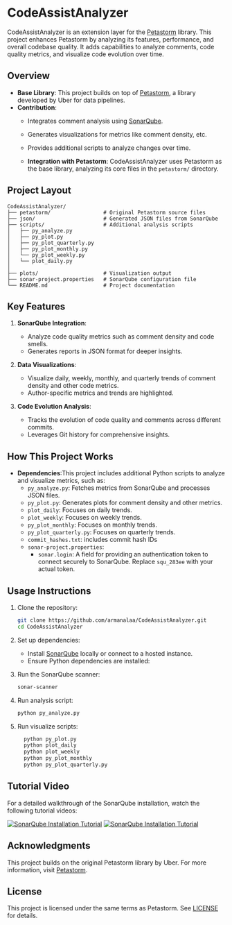 # CodeAssistAnalyzer

CodeAssistAnalyzer is an extension layer for the [Petastorm](https://github.com/uber/petastorm) library. This project enhances Petastorm by analyzing its features, performance, and overall codebase quality. It adds capabilities to analyze comments, code quality metrics, and visualize code evolution over time.

## **Overview**

- **Base Library**: This project builds on top of [Petastorm](https://github.com/uber/petastorm), a library developed by Uber for data pipelines.
- **Contribution**:
  - Integrates comment analysis using [SonarQube](https://www.sonarsource.com/).
  - Generates visualizations for metrics like comment density, etc.
  - Provides additional scripts to analyze changes over time.
 
  - **Integration with Petastorm**:
      CodeAssistAnalyzer uses Petastorm as the base library, analyzing its core files in the `petastorm/` directory.

## **Project Layout**

```
CodeAssistAnalyzer/
├── petastorm/                 # Original Petastorm source files
├── json/                      # Generated JSON files from SonarQube
├── scripts/                   # Additional analysis scripts
│   ├── py_analyze.py
│   ├── py_plot.py
│   ├── py_plot_quarterly.py
│   ├── py_plot_monthly.py
│   └── py_plot_weekly.py
│   └── plot_daily.py
│
├── plots/                     # Visualization output
├── sonar-project.properties   # SonarQube configuration file
└── README.md                  # Project documentation
```

## **Key Features**
1. **SonarQube Integration**:
   - Analyze code quality metrics such as comment density and code smells.
   - Generates reports in JSON format for deeper insights.

2. **Data Visualizations**:
   - Visualize daily, weekly, monthly, and quarterly trends of comment density and other code metrics.
   - Author-specific metrics and trends are highlighted.

3. **Code Evolution Analysis**:
   - Tracks the evolution of code quality and comments across different commits.
   - Leverages Git history for comprehensive insights.

## **How This Project Works**
- **Dependencies**:This project includes additional Python scripts to analyze and visualize metrics, such as:
  - `py_analyze.py`: Fetches metrics from SonarQube and processes JSON files.
  - `py_plot.py`: Generates plots for comment density and other metrics.
  - `plot_daily`: Focuses on daily trends.
  - `plot_weekly`: Focuses on weekly trends.
  - `py_plot_monthly`: Focuses on monthly trends.  
  - `py_plot_quarterly.py`: Focuses on quarterly trends.
  - `commit_hashes.txt`: includes commit hash IDs
  - `sonar-project.properties`:
    - `sonar.login`: A field for providing an authentication token to connect securely to SonarQube. Replace `squ_283ee` with your actual token.

## **Usage Instructions**

1. Clone the repository:
   ```bash
   git clone https://github.com/armanalaa/CodeAssistAnalyzer.git
   cd CodeAssistAnalyzer
   ```

2. Set up dependencies:
   - Install [SonarQube](https://www.sonarsource.com/) locally or connect to a hosted instance.
   - Ensure Python dependencies are installed:

3. Run the SonarQube scanner:
   ```bash
   sonar-scanner
   ```

4. Run analysis script:
     ```bash
     python py_analyze.py
     ```

5. Run visualize scripts:
     ```bash
       python py_plot.py
       python plot_daily
       python plot_weekly
       python py_plot_monthly  
       python py_plot_quarterly.py
     ```

## **Tutorial Video**

For a detailed walkthrough of the SonarQube installation, watch the following tutorial videos:

[![SonarQube Installation Tutorial](https://img.youtube.com/vi/O0yFLS30InY/0.jpg)](https://www.youtube.com/watch?v=O0yFLS30InY&t=410s)
[![SonarQube Installation Tutorial](https://img.youtube.com/vi/O0yFLS30InY/0.jpg)](https://www.youtube.com/watch?v=bnIvlnu_YL0)

## **Acknowledgments**

This project builds on the original Petastorm library by Uber. For more information, visit [Petastorm](https://github.com/uber/petastorm).

## **License**

This project is licensed under the same terms as Petastorm. See [LICENSE](LICENSE) for details.

